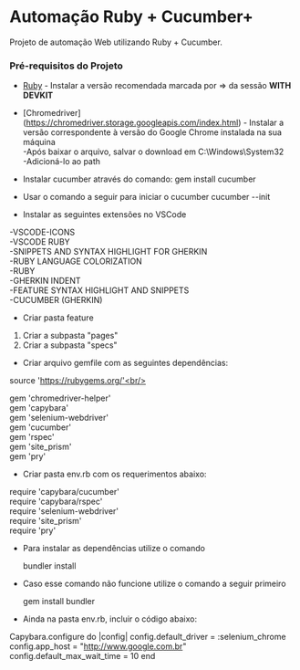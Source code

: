 # Automação Ruby + Cucumber+

Projeto de automação Web utilizando Ruby + Cucumber.

### Pré-requisitos do Projeto

* [Ruby](https://rubyinstaller.org/downloads/) - Instalar a versão recomendada marcada por => da sessão <b>WITH DEVKIT</b>

* [Chromedriver] (https://chromedriver.storage.googleapis.com/index.html) - Instalar a versão correspondente à versão do Google Chrome instalada na sua máquina <br/>
-Após baixar o arquivo, salvar o download em C:\Windows\System32<br/>
-Adicioná-lo ao path <p>

* Instalar cucumber através do comando: 
    gem install cucumber

* Usar o comando a seguir para iniciar o cucumber
    cucumber --init 

* Instalar as seguintes extensões no VSCode<br/> 

 -VSCODE-ICONS<br/>
 -VSCODE RUBY<br/>
 -SNIPPETS AND SYNTAX HIGHLIGHT FOR GHERKIN<br/>
 -RUBY LANGUAGE COLORIZATION<br/>
 -RUBY<br/>
 -GHERKIN INDENT<br/>
 -FEATURE SYNTAX HIGHLIGHT AND SNIPPETS<br/>
 -CUCUMBER (GHERKIN)<p>

* Criar pasta feature<br/>

 1. Criar a subpasta "pages"<br/>
 2. Criar a subpasta "specs"<p>


* Criar arquivo gemfile com as seguintes dependências:

source 'https://rubygems.org/'<br/>

gem 'chromedriver-helper'<br/> 
gem 'capybara'<br/>
gem 'selenium-webdriver'<br/>
gem 'cucumber'<br/> 
gem 'rspec'<br/>
gem 'site_prism'<br/>
gem 'pry'<br/>


* Criar pasta env.rb com os requerimentos abaixo:

require 'capybara/cucumber'<br/>
require 'capybara/rspec'<br/>
require 'selenium-webdriver'<br/>
require 'site_prism'<br/>
require 'pry'<br/>


* Para instalar as dependências utilize o comando

   bundler install

* Caso esse comando não funcione utilize o comando a seguir primeiro

   gem install bundler

* Ainda na pasta env.rb, incluir o código abaixo:

Capybara.configure do |config|
    config.default_driver = :selenium_chrome
    config.app_host = "http://www.google.com.br"
    config.default_max_wait_time = 10
end
